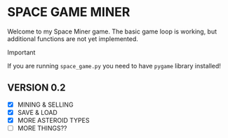 # SPACE GAME MINER

Welcome to my Space Miner game. The basic game loop is working, but additional functions are not yet implemented.
>[!IMPORTANT]
>If you are running `space_game.py` you need to have `pygame` library installed! 

## VERSION 0.2
- [x] MINING & SELLING
- [x] SAVE & LOAD
- [X] MORE ASTEROID TYPES
- [ ] MORE THINGS??
